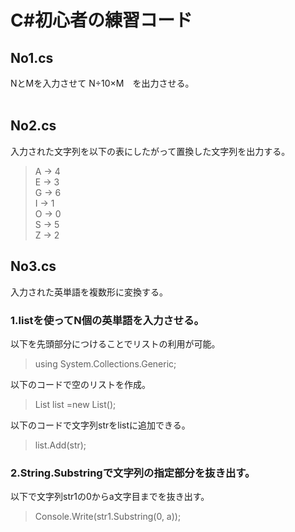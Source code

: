 
# C#初心者の練習コード


## No1.cs  
  NとMを入力させて N÷10×M　を出力させる。  
  </br>
  
    
## No2.cs  
  入力された文字列を以下の表にしたがって置換した文字列を出力する。  
  >    A → 4  
      E → 3  
      G → 6  
      I → 1  
      O → 0  
      S → 5  
      Z → 2  
  
  
    
## No3.cs  
  入力された英単語を複数形に変換する。  
    
  ### 1.listを使ってN個の英単語を入力させる。  
  以下を先頭部分につけることでリストの利用が可能。  
  >using System.Collections.Generic;  
     
  以下のコードで空のリストを作成。  
  >List<string> list =new List<string>();  
     
  以下のコードで文字列strをlistに追加できる。  
  >list.Add(str);  
  
  ### 2.String.Substringで文字列の指定部分を抜き出す。
   以下で文字列str1の0からa文字目までを抜き出す。　　
   >Console.Write(str1.Substring(0, a));   
